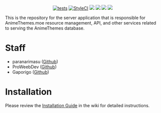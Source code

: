 <p align="center">
<a href="https://github.com/AnimeThemes/animethemes-server/actions"><img src="https://github.com/AnimeThemes/animethemes-server/workflows/test/badge.svg?branch=wiki" alt="tests"></a>
<a href="https://github.styleci.io/repos/111264405?branch=wiki"><img src="https://github.styleci.io/repos/111264405/shield?branch=wiki" alt="StyleCI"></a>
<a href="https://discordapp.com/invite/m9zbVyQ"><img src="https://img.shields.io/discord/354388306580078594.svg?label=&logo=discord&logoColor=ffffff&color=7389D8&labelColor=6A7EC2"></a>
<a href="https://github.com/AnimeThemes/animethemes-server/blob/wiki/LICENSE"><img src="https://img.shields.io/github/license/AnimeThemes/animethemes-server"></a>
<a href="https://reddit.com/r/AnimeThemes"><img src="https://img.shields.io/reddit/subreddit-subscribers/AnimeThemes?style=social"></a>
<a href="https://twitter.com/AnimeThemesMoe"><img src="https://img.shields.io/twitter/follow/AnimeThemesMoe?style=social"></a>
</p>

This is the repository for the server application that is responsible for AnimeThemes.moe resource management, API, and other services related to serving the AnimeThemes database.

# Staff

* paranarimasu ([Github](https://github.com/paranarimasu))
* ProWeebDev ([Github](https://github.com/ProWeebDev))
* Gaporigo ([Github](https://github.com/Gaporigo))

# Installation

Please review the [Installation Guide](https://github.com/AnimeThemes/animethemes-server/wiki/Installation) in the wiki for detailed instructions.
